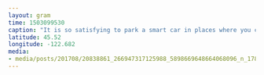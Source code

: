 ```yaml
---
layout: gram
time: 1503099530
caption: "It is so satisfying to park a smart car in places where you couldn't park a regular car. 👌🏼"
latitude: 45.52
longitude: -122.682
media:
- media/posts/201708/20838861_266947317125988_5898669648664068096_n_17883021865124037.jpg
---
```

